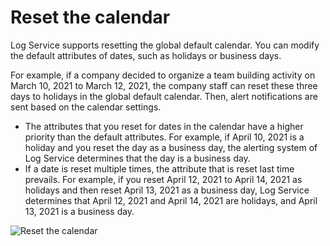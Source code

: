 # Reset the calendar

Log Service supports resetting the global default calendar. You can modify the default attributes of dates, such as holidays or business days.

For example, if a company decided to organize a team building activity on March 10, 2021 to March 12, 2021, the company staff can reset these three days to holidays in the global default calendar. Then, alert notifications are sent based on the calendar settings.

-   The attributes that you reset for dates in the calendar have a higher priority than the default attributes. For example, if April 10, 2021 is a holiday and you reset the day as a business day, the alerting system of Log Service determines that the day is a business day.
-   If a date is reset multiple times, the attribute that is reset last time prevails. For example, if you reset April 12, 2021 to April 14, 2021 as holidays and then reset April 13, 2021 as a business day, Log Service determines that April 12, 2021 and April 14, 2021 are holidays, and April 13, 2021 is a business day.

![Reset the calendar](https://static-aliyun-doc.oss-accelerate.aliyuncs.com/assets/img/en-US/1139872261/p264260.png)


